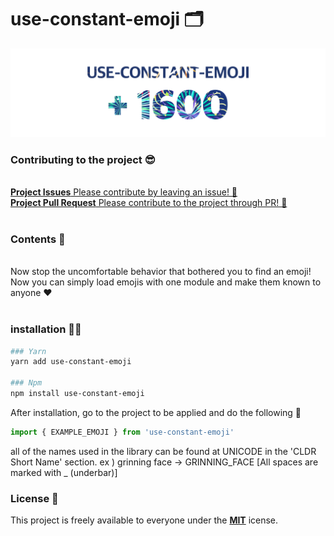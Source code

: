 # use-constant-emoji 🗂

<img src="./screenshot/README_BANNER.png">

### Contributing to the project 😎
<br>
  <a class="link-item" href="https://github.com/0xBono/use-constant-emoji/issues" target="_blank">
    <span>
      <strong>Project Issues</strong>
      Please contribute by leaving an issue! 🎈
    </span>
  </a>
  <br>
    <a class="link-item" href="https://github.com/0xBono/use-constant-emoji/pulls" target="_blank">
    <span>
      <strong>Project Pull Request</strong>
      Please contribute to the project through PR! 📨
    </span>
    <br>
  </a>

<br>

### Contents 💬
<br>
Now stop the uncomfortable behavior that bothered you to find an emoji!  
<br>
Now you can simply load emojis with one module and make them known to anyone ❤️
<br>
<br>

### installation 🧑‍🔧

~~~bash
### Yarn
yarn add use-constant-emoji

### Npm
npm install use-constant-emoji
~~~

After installation, go to the project to be applied and do the following 👀

~~~javascript
import { EXAMPLE_EMOJI } from 'use-constant-emoji'
~~~

all of the names used in the library can be found at UNICODE in the 'CLDR Short Name' section.
ex ) grinning face → GRINNING_FACE [All spaces are marked with _ (underbar)]

### License 📒

This project is freely available to everyone under the [**MIT**](https://github.com/0xBono/use-constant-emoji/blob/master/LICENSE) icense.
